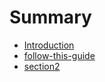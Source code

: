 # Summary

* [Introduction](README.md)
* [follow-this-guide](gitbooksintro.md)
* [section2](data/gitbooks_files/nltk-session-2-beginner.md)

